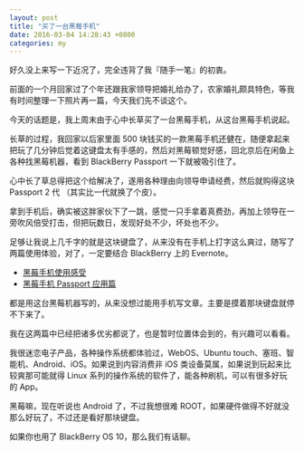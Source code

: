 ```yaml
---
layout: post
title: "买了一台黑莓手机"
date: 2016-03-04 14:28:43 +0800
categories: my
---
```


好久没上来写一下近况了，完全违背了我『随手一笔』的初衷。

前面的一个月回家过了个年还跟我家领导把婚礼给办了，农家婚礼颇具特色，等我有时间整理一下照片再一篇，今天我们先不谈这个。

今天的话题是，我上周末由于心中长草买了一台黑莓手机，从这台黑莓手机说起。

长草的过程，我回家以后家里面 500 块钱买的一款黑莓手机还健在，随便拿起来把玩了几分钟后觉着这键盘太有手感的，然后对黑莓顿觉好感，回北京后在闲鱼上各种找黑莓机器，看到 BlackBerry Passport 一下就被吸引住了。

心中长了草总得把这个给解决了，遂用各种理由向领导申请经费，然后就购得这块 Passport 2 代 （其实比一代就换了个皮）。

拿到手机后，确实被这胖家伙下了一跳，感觉一只手拿着真费劲，再加上领导在一旁吹风倍受打击，但把玩数日，发现好处不少，坏处也不少。

足够让我说上几千字的就是这块键盘了，从来没有在手机上打字这么爽过，随写了两篇使用体验，对了，一定要结合 BlackBerry 上的 Evernote。

- [黑莓手机使用感受](https://www.evernote.com/l/ACBgW8RNVTlFaJisoKHnk2yN8D4hFfp2rTg)
- [黑莓手机 Passport 应用篇](https://www.evernote.com/l/ACAASA3OGCBKv6n28VpaZIb8AV6yqJ1IZaY)

都是用这台黑莓机器写的，从来没想过能用手机写文章。主要是摸着那块键盘就停不下来了。

我在这两篇中已经把诸多优劣都说了，也是暂时位置体会到的，有兴趣可以看看。

我很迷恋电子产品，各种操作系统都体验过，WebOS、Ubuntu touch、塞班、智能机、Android、iOS。如果说到内容消费非 iOS 类设备莫属，如果说到玩起来比较爽那可能就得 Linux 系列的操作系统的软件了，能各种刷机，可以有很多好玩的 App。

黑莓嘛，现在听说也 Android 了，不过我想很难 ROOT，如果硬件做得不好就没那么好玩了，不过还是看好那块键盘。

如果你也用了 BlackBerry OS 10，那么我们有话聊。

